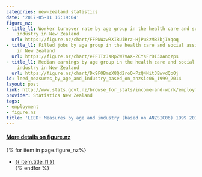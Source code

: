 ```yaml
---
categories: new-zealand statistics
date: '2017-05-11 16:19:04'
figure_nz:
- title_l1: Worker turnover rate by age group in the health care and social assistance
    industry in New Zealand
  url: https://figure.nz/chart/FFPNWzwRXIRUiRrz-HjPu8zM83bjIYqoq
- title_l1: Filled jobs by age group in the health care and social assistance industry
    in New Zealand
  url: https://figure.nz/chart/eFFITzJsRpZW7VAX-ZCYsFrDI3XAnqzps
- title_l1: Median earnings by age group in the health care and social assistance
    industry in New Zealand
  url: https://figure.nz/chart/Dx9FOBmzX8Qd2roQ-PzQ4Nit3EwvdQb0j
id: leed_measures_by_age_and_industry_based_on_anzsic06_1999_2014
layout: post
link: http://www.stats.govt.nz/browse_for_stats/income-and-work/employment_and_unemployment/leed-annual-technical-notes.aspx
provider: Statistics New Zealand
tags:
- employment
- figure.nz
title: 'LEED: Measures by age and industry (based on ANZSIC06) 1999 2014'
---
```


<h4><u> More details on figure.nz</u></h4>
{% for item in page.figure_nz%}
<ul class="post-list">
    <li><a href="{{ item.url }}">{{ item.title_l1 }}</a></li>
{% endfor %}
</ul>